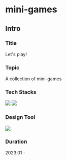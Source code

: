 # mini-games

## Intro

### Title

Let's play!

### Topic  

A collection of mini-games

### Tech Stacks

<img src="https://img.shields.io/badge/React-61DAFB?style=flat-square&logo=React&logoColor=black"/>
<img src="https://img.shields.io/badge/Tailwind CSS-06B6D4?style=flat-square&logo=Tailwind CSS&logoColor=white"/>

### Design Tool

<img src="https://img.shields.io/badge/Figma-F24E1E?style=flat-square&logo=Figma&logoColor=white"/>

### Duration

2023.01 -
